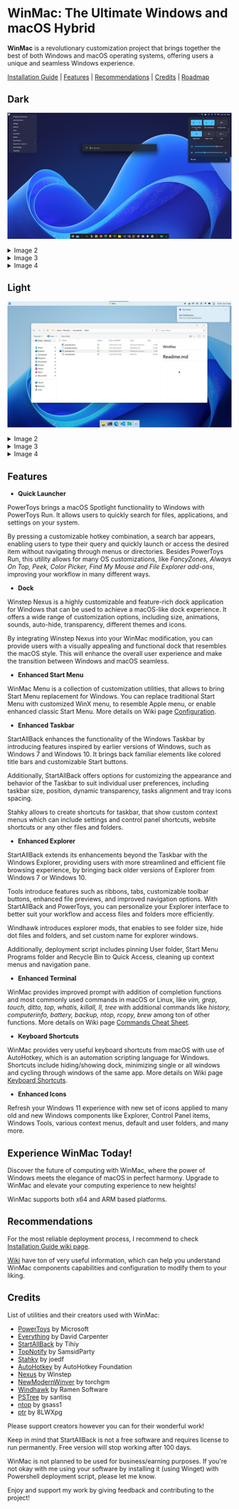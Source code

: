 # WinMac: The Ultimate Windows and macOS Hybrid

**WinMac** is a revolutionary customization project that brings together the best of both Windows and macOS operating systems, offering users a unique and seamless Windows experience.

[Installation Guide](https://github.com/Asteski/WinMac/wiki/Installation-Guide) | [Features](#Features) | [Recommendations](#Recommendations) | [Credits](#Credits) | [Roadmap](github-release-link)

## Dark
![winmac_dark_01](https://raw.githubusercontent.com/Asteski/WinMac/main/img/winmac_dark_01.png)
</details>
<details>
    <summary>Image 2</summary>
    <img src="https://raw.githubusercontent.com/Asteski/WinMac/main/img/winmac_dark_02.png" alt="winmac_dark_02">
</details>
<details>
    <summary>Image 3</summary>
    <img src="https://raw.githubusercontent.com/Asteski/WinMac/main/img/winmac_dark_03.png" alt="winmac_dark_03">
</details>
<details>
    <summary>Image 4</summary>
    <img src="https://raw.githubusercontent.com/Asteski/WinMac/6cd141e3b5a5f01b583b23ff971e0d899cb27470/img/winmac_dark_04.png" alt="winmac_dark_04">
</details>

## Light

![winmac_light_01](https://raw.githubusercontent.com/Asteski/WinMac/main/img/winmac_light_01.jpg)
</details>
<details>
    <summary>Image 2</summary>
    <img src="https://raw.githubusercontent.com/Asteski/WinMac/main/img/winmac_light_02.png" alt="winmac_light_02">
</details>
<details>
    <summary>Image 3</summary>
    <img src="https://raw.githubusercontent.com/Asteski/WinMac/main/img/winmac_light_03.png" alt="winmac_light_03">
</details>
<details>
    <summary>Image 4</summary>
    <img src="https://raw.githubusercontent.com/Asteski/WinMac/main/img/winmac_light_04.png" alt="winmac_light_04">
</details>



## Features

- **Quick Launcher**

PowerToys brings a macOS Spotlight functionality to Windows with PowerToys Run. It allows users to quickly search for files, applications, and settings on your system. 

By pressing a customizable hotkey combination, a search bar appears, enabling users to type their query and quickly launch or access the desired item without navigating through menus or directories. Besides PowerToys Run, this utility allows for many OS customizations, like *FancyZones, Always On Top, Peek, Color Picker, Find My Mouse and File Explorer add-ons*, improving your workflow in many different ways.

- **Dock**

Winstep Nexus is a highly customizable and feature-rich dock application for Windows that can be used to achieve a macOS-like dock experience. It offers a wide range of customization options, including size, animations, sounds, auto-hide, transparency, different themes and icons.

By integrating Winstep Nexus into your WinMac modification, you can provide users with a visually appealing and functional dock that resembles the macOS style. This will enhance the overall user experience and make the transition between Windows and macOS seamless. 

- **Enhanced Start Menu**

WinMac Menu is a collection of customization utilities, that allows to bring Start Menu replacement for Windows. You can replace traditional Start Menu with customized WinX menu, to resemble Apple menu, or enable enhanced classic Start Menu. More details on Wiki page [Configuration](https://github.com/Asteski/WinMac/wiki/Configuration#winmac-menu).

- **Enhanced Taskbar**

StartAllBack enhances the functionality of the Windows Taskbar by introducing features inspired by earlier versions of Windows, such as Windows 7 and Windows 10. It brings back familiar elements like colored title bars and customizable Start buttons. 

Additionally, StartAllBack offers options for customizing the appearance and behavior of the Taskbar to suit individual user preferences, including taskbar size, position, dynamic transparency, tasks alignment and tray icons spacing.

Stahky allows to create shortcuts for taskbar, that show custom context menus which can include settings and control panel shortcuts, website shortcuts or any other files and folders.

- **Enhanced Explorer**

StartAllBack extends its enhancements beyond the Taskbar with the Windows Explorer, providing users with more streamlined and efficient file browsing experience, by bringing back older versions of Explorer from Windows 7 or Windows 10. 

Tools introduce features such as ribbons, tabs, customizable toolbar buttons, enhanced file previews, and improved navigation options. With StartAllBack and PowerToys, you can personalize your Explorer interface to better suit your workflow and access files and folders more efficiently.

Windhawk introduces explorer mods, that enables to see folder size, hide dot files and folders, and set custom name for explorer windows.

Additionally, deployment script includes pinning User folder, Start Menu Programs folder and Recycle Bin to Quick Access, cleaning up context menus and navigation pane.

- **Enhanced Terminal**

WinMac provides improved prompt with addition of completion functions and most commonly used commands in macOS or Linux, like *vim, grep, touch, ditto, top, whatis, killall, ll, tree* with additional commands like *history, computerinfo, battery, backup, ntop, rcopy, brew* among ton of other functions. More details on Wiki page [Commands Cheat Sheet](https://github.com/Asteski/WinMac/wiki/Commands-Cheat-Sheet).

- **Keyboard Shortcuts**

WinMac provides very useful keyboard shortcuts from macOS with use of AutoHotkey, which is an automation scripting language for Windows. Shortcuts include hiding/showing dock, minimizing single or all windows and cycling through windows of the same app. More details on Wiki page [Keyboard Shortcuts](https://github.com/Asteski/WinMac/wiki/Commands-cheat-sheet#keyboard-shortcuts).

- **Enhanced Icons**

Refresh your Windows 11 experience with new set of icons applied to many old and new Windows components like Explorer, Control Panel items, Windows Tools, various context menus, default and user folders, and many more.

## Experience WinMac Today!

Discover the future of computing with WinMac, where the power of Windows meets the elegance of macOS in perfect harmony. Upgrade to WinMac and elevate your computing experience to new heights!

WinMac supports both x64 and ARM based platforms.

## Recommendations

For the most reliable deployment process, I recommend to check [Installation Guide wiki page](https://github.com/Asteski/WinMac/wiki/Installation-Guide).

[Wiki](https://github.com/Asteski/WinMac/wiki) have ton of very useful information, which can help you understand WinMac components capabilities and configuration to modify them to your liking.

## Credits

List of utilities and their creators used with WinMac:

- [PowerToys](https://learn.microsoft.com/en-us/windows/powertoys/) by Microsoft
- [Everything](https://www.voidtools.com/) by David Carpenter
- [StartAllBack](https://www.startallback.com/) by Tihiy
- [TopNotify](https://github.com/SamsidParty/TopNotify) by SamsidParty
- [Stahky](https://github.com/joedf/stahky) by joedf
- [AutoHotkey](https://www.autohotkey.com/) by AutoHotkey Foundation
- [Nexus](https://www.winstep.net/nexus.asp) by Winstep
- [NewModernWinver](https://github.com/torchgm/NewModernWinver) by torchgm
- [Windhawk](https://github.com/ramensoftware/windhawk) by Ramen Software
- [PSTree](https://github.com/santisq/PSTree) by santisq
- [ntop](https://github.com/gsass1/NTop) by gsass1
- [ptr](https://github.com/8LWXpg/ptr) by 8LWXpg

Please support creators however you can for their wonderful work!

Keep in mind that StartAllBack is not a free software and requires license to run permanently. Free version will stop working after 100 days.

WinMac is not planned to be used for business/earning purposes. If you're not okay with me using your software by installing it (using Winget) with Powershell deployment script, please let me know.

Enjoy and support my work by giving feedback and contributing to the project!
